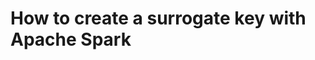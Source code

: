 # How to create a surrogate key with Apache Spark
<!--stackedit_data:
eyJoaXN0b3J5IjpbLTEwNDg0NzU5NDUsLTIwODg3NDY2MTIsLT
Q1MjgwMjA0NCw2MzcyMTgzODcsMTM3MDcwMzI0NSwxMDc3MjYy
MjU5LDI1NjYyMDg0NCwxMDk2MTUyNjksLTM5NzczNzkzNSwyMD
E2OTExMTcwLC0xMzEwNDAxOTAwLDE2MTAxODc3NTUsLTYxODU3
NjczNSwtMTgwNTYwOTA0NywtNzQ3MzA0NDA1LC0xOTY1MjA2Nj
MsLTEwMzM1NzcxNzAsOTUzNzcxOTU4LDM1MDY3OTMzMSw1ODc2
MTY1N119
-->